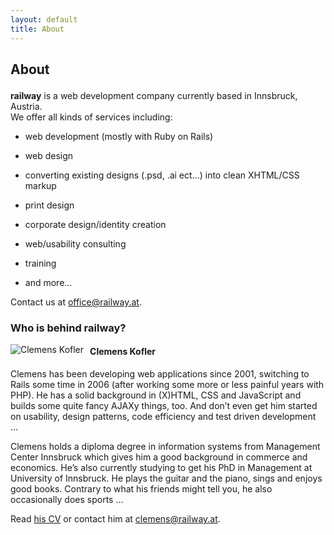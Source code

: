 ```yaml
---
layout: default
title: About
---
```


<div id="about" class="content_box span-24">
<div class="content_wrapper">
<h2>

About

</h2>
<p>

<b>railway</b> is a web development company currently based in
Innsbruck, Austria.  
We offer all kinds of services including:

</p>
<ul class="bullets">
<li>

web development (mostly with Ruby on Rails)

</li>
<li>

web design

</li>
<li>

converting existing designs (.psd, .ai ect…) into clean XHTML/CSS markup

</li>
<li>

print design

</li>
<li>

corporate design/identity creation

</li>
<li>

web/usability consulting

</li>
<li>

training

</li>
<li>

and more…

</li>
</ul>
<p>

Contact us at <a href="mailto:office@railway.at">office@railway.at</a>.

</p>
<h3>

Who is behind railway?

</h3>

<img src="http://gravatar.com/avatar/5976001c9ebf095c4988855a4e102de5?s=200" alt="Clemens Kofler" style="float:left; margin:0 10px 20px 0;" />

<h4>

Clemens Kofler

</h4>
<p>

Clemens has been developing web applications since 2001, switching to
Rails some time in 2006 (after working some more or less painful years
with PHP). He has a solid background in (X)HTML, CSS and JavaScript and
builds some quite fancy AJAXy things, too. And don’t even get him
started on usability, design patterns, code efficiency and test driven
development …

</p>
<p>

Clemens holds a diploma degree in information systems from Management
Center Innsbruck which gives him a good background in commerce and
economics. He’s also currently studying to get his PhD in Management at
University of Innsbruck. He plays the guitar and the piano, sings and
enjoys good books. Contrary to what his friends might tell you, he also
occasionally does sports …

</p>
<p>

Read <a href="/cv">his CV</a> or contact him at
<a href="mailto:clemens@railway.at">clemens@railway.at</a>.

</p>
</div>
</div>
